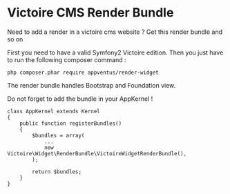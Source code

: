 Victoire CMS Render Bundle
============

Need to add a render in a victoire cms website ?
Get this render bundle and so on

First you need to have a valid Symfony2 Victoire edition.
Then you just have to run the following composer command :

    php composer.phar require appventus/render-widget

The render bundle handles Bootstrap and Foundation view.


Do not forget to add the bundle in your AppKernel !

    class AppKernel extends Kernel
    {
        public function registerBundles()
        {
            $bundles = array(
                ...
                new Victoire\Widget\RenderBundle\VictoireWidgetRenderBundle(),
            );

            return $bundles;
        }
    }
